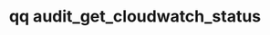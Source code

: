 ---
category: audit
command: audit_get_cloudwatch_status
keywords: qq, qq_cli, audit_get_cloudwatch_status
optional_options: []
permalink: /qq-cli-command-guide/audit/audit_get_cloudwatch_status.html
positional_options: []
sidebar: qq_cli_command_reference_sidebar
summary: This section explains how to use the <code>qq audit_get_cloudwatch_status</code>
  command.
synopsis: Get audit CloudWatch status
title: qq audit_get_cloudwatch_status
usage: qq audit_get_cloudwatch_status [-h]
zendesk_source: qq CLI Command Guide

---